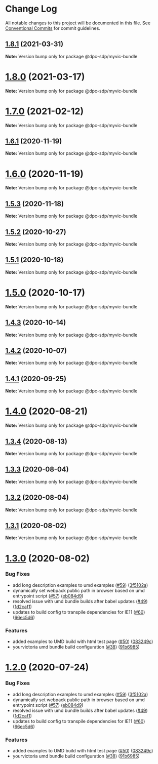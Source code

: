 # Change Log

All notable changes to this project will be documented in this file.
See [Conventional Commits](https://conventionalcommits.org) for commit guidelines.

## [1.8.1](https://github.com/dpc-sdp/myvictoria-vic-gov-au/tree/master/packages/Bundle/compare/v1.8.0...v1.8.1) (2021-03-31)

**Note:** Version bump only for package @dpc-sdp/myvic-bundle





# [1.8.0](https://github.com/dpc-sdp/myvictoria-vic-gov-au/tree/master/packages/Bundle/compare/v1.7.0...v1.8.0) (2021-03-17)

**Note:** Version bump only for package @dpc-sdp/myvic-bundle






# [1.7.0](https://github.com/dpc-sdp/myvictoria-vic-gov-au/tree/master/packages/Bundle/compare/v1.6.1...v1.7.0) (2021-02-12)

**Note:** Version bump only for package @dpc-sdp/myvic-bundle





## [1.6.1](https://github.com/dpc-sdp/myvictoria-vic-gov-au/tree/master/packages/Bundle/compare/v1.6.0...v1.6.1) (2020-11-19)

**Note:** Version bump only for package @dpc-sdp/myvic-bundle





# [1.6.0](https://github.com/dpc-sdp/myvictoria-vic-gov-au/tree/master/packages/Bundle/compare/v1.5.3...v1.6.0) (2020-11-19)

**Note:** Version bump only for package @dpc-sdp/myvic-bundle





## [1.5.3](https://github.com/dpc-sdp/myvictoria-vic-gov-au/tree/master/packages/Bundle/compare/v1.5.1...v1.5.3) (2020-11-18)

**Note:** Version bump only for package @dpc-sdp/myvic-bundle





## [1.5.2](https://github.com/dpc-sdp/myvictoria-vic-gov-au/tree/master/packages/Bundle/compare/v1.5.1...v1.5.2) (2020-10-27)

**Note:** Version bump only for package @dpc-sdp/myvic-bundle





## [1.5.1](https://github.com/dpc-sdp/myvictoria-vic-gov-au/tree/master/packages/Bundle/compare/v1.5.0...v1.5.1) (2020-10-18)

**Note:** Version bump only for package @dpc-sdp/myvic-bundle





# [1.5.0](https://github.com/dpc-sdp/myvictoria-vic-gov-au/tree/master/packages/Bundle/compare/v1.4.2...v1.5.0) (2020-10-17)

**Note:** Version bump only for package @dpc-sdp/myvic-bundle





## [1.4.3](https://github.com/dpc-sdp/myvictoria-vic-gov-au/tree/master/packages/Bundle/compare/v1.4.2...v1.4.3) (2020-10-14)

**Note:** Version bump only for package @dpc-sdp/myvic-bundle





## [1.4.2](https://github.com/dpc-sdp/myvictoria-vic-gov-au/tree/master/packages/Bundle/compare/v1.4.0...v1.4.2) (2020-10-07)

**Note:** Version bump only for package @dpc-sdp/myvic-bundle





## [1.4.1](https://github.com/dpc-sdp/myvictoria-vic-gov-au/tree/master/packages/Bundle/compare/v1.4.0...v1.4.1) (2020-09-25)

**Note:** Version bump only for package @dpc-sdp/myvic-bundle






# [1.4.0](https://github.com/dpc-sdp/myvictoria-vic-gov-au/tree/master/packages/Bundle/compare/v1.3.4...v1.4.0) (2020-08-21)

**Note:** Version bump only for package @dpc-sdp/myvic-bundle






## [1.3.4](https://github.com/dpc-sdp/myvictoria-vic-gov-au/tree/master/packages/Bundle/compare/v1.3.3...v1.3.4) (2020-08-13)

**Note:** Version bump only for package @dpc-sdp/myvic-bundle






## [1.3.3](https://github.com/dpc-sdp/myvictoria-vic-gov-au/tree/master/packages/Bundle/compare/v1.3.2...v1.3.3) (2020-08-04)

**Note:** Version bump only for package @dpc-sdp/myvic-bundle





## [1.3.2](https://github.com/dpc-sdp/myvictoria-vic-gov-au/tree/master/packages/Bundle/compare/v1.3.1...v1.3.2) (2020-08-04)

**Note:** Version bump only for package @dpc-sdp/myvic-bundle





## [1.3.1](https://github.com/dpc-sdp/myvictoria-vic-gov-au/tree/master/packages/Bundle/compare/v1.3.0...v1.3.1) (2020-08-02)

**Note:** Version bump only for package @dpc-sdp/myvic-bundle





# [1.3.0](https://github.com/dpc-sdp/myvictoria-vic-gov-au/tree/master/packages/Bundle/compare/v1.1.3...v1.3.0) (2020-08-02)


### Bug Fixes

* add long description examples to umd examples ([#59](https://github.com/dpc-sdp/myvictoria-vic-gov-au/tree/master/packages/Bundle/issues/59)) ([3f5102a](https://github.com/dpc-sdp/myvictoria-vic-gov-au/tree/master/packages/Bundle/commit/3f5102aeba15a70eaec272b853367e3b32a6ce43))
* dynamically set webpack public path in browser based on umd entrypoint script ([#57](https://github.com/dpc-sdp/myvictoria-vic-gov-au/tree/master/packages/Bundle/issues/57)) ([eb084d9](https://github.com/dpc-sdp/myvictoria-vic-gov-au/tree/master/packages/Bundle/commit/eb084d95d3bf768d72a7c26a50cb19ff1d4225a2))
* resolved issue with umd bundle builds after babel updates ([#49](https://github.com/dpc-sdp/myvictoria-vic-gov-au/tree/master/packages/Bundle/issues/49)) ([1d2caf1](https://github.com/dpc-sdp/myvictoria-vic-gov-au/tree/master/packages/Bundle/commit/1d2caf1be1f17d06d5a00a50727393dd25ac2d8a))
* updates to build config to transpile dependencies for IE11 ([#60](https://github.com/dpc-sdp/myvictoria-vic-gov-au/tree/master/packages/Bundle/issues/60)) ([66ec5d6](https://github.com/dpc-sdp/myvictoria-vic-gov-au/tree/master/packages/Bundle/commit/66ec5d6b85ad8f59073114faec412663b33ffa32))


### Features

* added examples to UMD build with html test page ([#50](https://github.com/dpc-sdp/myvictoria-vic-gov-au/tree/master/packages/Bundle/issues/50)) ([083249c](https://github.com/dpc-sdp/myvictoria-vic-gov-au/tree/master/packages/Bundle/commit/083249c89622e09f2ad78ce8cf7b3ee8d44722c8))
* yourvictoria umd bundle build configuration ([#38](https://github.com/dpc-sdp/myvictoria-vic-gov-au/tree/master/packages/Bundle/issues/38)) ([91b6985](https://github.com/dpc-sdp/myvictoria-vic-gov-au/tree/master/packages/Bundle/commit/91b6985f0b3310e1db13968e5c60a4e007c191d2))





# [1.2.0](https://github.com/dpc-sdp/myvictoria-vic-gov-au/tree/master/packages/Bundle/compare/v1.1.3...v1.2.0) (2020-07-24)


### Bug Fixes

* add long description examples to umd examples ([#59](https://github.com/dpc-sdp/myvictoria-vic-gov-au/tree/master/packages/Bundle/issues/59)) ([3f5102a](https://github.com/dpc-sdp/myvictoria-vic-gov-au/tree/master/packages/Bundle/commit/3f5102aeba15a70eaec272b853367e3b32a6ce43))
* dynamically set webpack public path in browser based on umd entrypoint script ([#57](https://github.com/dpc-sdp/myvictoria-vic-gov-au/tree/master/packages/Bundle/issues/57)) ([eb084d9](https://github.com/dpc-sdp/myvictoria-vic-gov-au/tree/master/packages/Bundle/commit/eb084d95d3bf768d72a7c26a50cb19ff1d4225a2))
* resolved issue with umd bundle builds after babel updates ([#49](https://github.com/dpc-sdp/myvictoria-vic-gov-au/tree/master/packages/Bundle/issues/49)) ([1d2caf1](https://github.com/dpc-sdp/myvictoria-vic-gov-au/tree/master/packages/Bundle/commit/1d2caf1be1f17d06d5a00a50727393dd25ac2d8a))
* updates to build config to transpile dependencies for IE11 ([#60](https://github.com/dpc-sdp/myvictoria-vic-gov-au/tree/master/packages/Bundle/issues/60)) ([66ec5d6](https://github.com/dpc-sdp/myvictoria-vic-gov-au/tree/master/packages/Bundle/commit/66ec5d6b85ad8f59073114faec412663b33ffa32))


### Features

* added examples to UMD build with html test page ([#50](https://github.com/dpc-sdp/myvictoria-vic-gov-au/tree/master/packages/Bundle/issues/50)) ([083249c](https://github.com/dpc-sdp/myvictoria-vic-gov-au/tree/master/packages/Bundle/commit/083249c89622e09f2ad78ce8cf7b3ee8d44722c8))
* yourvictoria umd bundle build configuration ([#38](https://github.com/dpc-sdp/myvictoria-vic-gov-au/tree/master/packages/Bundle/issues/38)) ([91b6985](https://github.com/dpc-sdp/myvictoria-vic-gov-au/tree/master/packages/Bundle/commit/91b6985f0b3310e1db13968e5c60a4e007c191d2))
